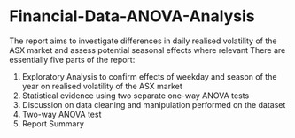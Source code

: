 # Financial-Data-ANOVA-Analysis
The report aims to investigate differences in daily realised volatility of the ASX market and assess potential seasonal effects where relevant 
There are essentially five parts of the report:
1. Exploratory Analysis to confirm effects of weekday and season of the year on realised volatility of the ASX market
2. Statistical evidence using two separate one-way ANOVA tests
3. Discussion on data cleaning and manipulation performed on the dataset
4. Two-way ANOVA test
5. Report Summary
